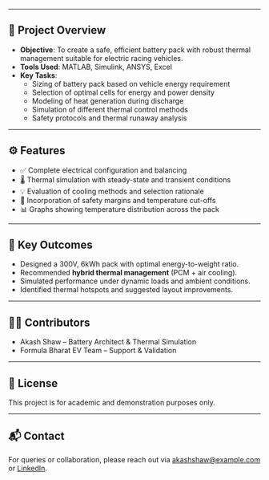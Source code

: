 
---

## 🧪 Project Overview

- **Objective**: To create a safe, efficient battery pack with robust thermal management suitable for electric racing vehicles.
- **Tools Used**: MATLAB, Simulink, ANSYS, Excel
- **Key Tasks**:
  - Sizing of battery pack based on vehicle energy requirement
  - Selection of optimal cells for energy and power density
  - Modeling of heat generation during discharge
  - Simulation of different thermal control methods
  - Safety protocols and thermal runaway analysis

---

## ⚙️ Features

- ✅ Complete electrical configuration and balancing
- 🌡️ Thermal simulation with steady-state and transient conditions
- 💡 Evaluation of cooling methods and selection rationale
- 🔐 Incorporation of safety margins and temperature cut-offs
- 📊 Graphs showing temperature distribution across the pack

---

## 📌 Key Outcomes

- Designed a 300V, 6kWh pack with optimal energy-to-weight ratio.
- Recommended **hybrid thermal management** (PCM + air cooling).
- Simulated performance under dynamic loads and ambient conditions.
- Identified thermal hotspots and suggested layout improvements.

---

## 👨‍💻 Contributors

- Akash Shaw – Battery Architect & Thermal Simulation
- Formula Bharat EV Team – Support & Validation

---

## 📄 License

This project is for academic and demonstration purposes only.

---

## 📬 Contact

For queries or collaboration, please reach out via [akashshaw@example.com](mailto:akashshaw@example.com) or [LinkedIn](https://www.linkedin.com/).

